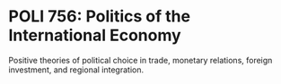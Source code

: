 # POLI 756: Politics of the International Economy

Positive theories of political choice in trade, monetary relations, foreign investment, and regional integration.